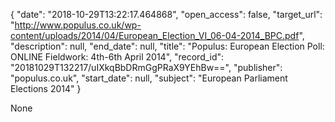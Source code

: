{
  "date": "2018-10-29T13:22:17.464868", 
  "open_access": false, 
  "target_url": "http://www.populus.co.uk/wp-content/uploads/2014/04/European_Election_VI_06-04-2014_BPC.pdf", 
  "description": null, 
  "end_date": null, 
  "title": "Populus: European Election Poll: ONLINE Fieldwork: 4th-6th April 2014", 
  "record_id": "20181029T132217/uIXkqBbDRmGgPRaX9YEhBw==", 
  "publisher": "populus.co.uk", 
  "start_date": null, 
  "subject": "European Parliament Elections 2014"
}

None